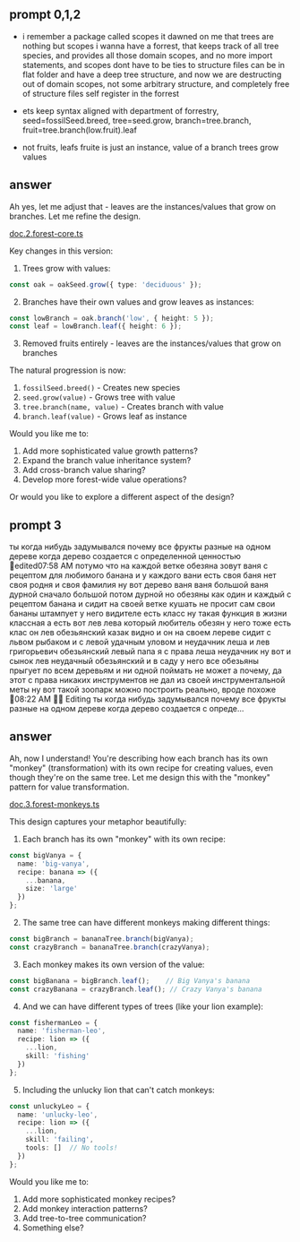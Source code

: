 ## prompt 0,1,2
- i remember a package called scopes
it dawned on me that trees are nothing but scopes
i wanna have a forrest, that keeps track of all tree species, and provides all those domain scopes, and no more import statements, and scopes dont have to be ties to structure
files can be in flat folder and have a deep tree structure, and now we are destructing out of domain scopes, not some arbitrary structure, and completely free of structure
files self register in the forrest

- ets keep syntax aligned with department of forrestry, seed=fossilSeed.breed, 
tree=seed.grow, branch=tree.branch, fruit=tree.branch(low.fruit).leaf

- not fruits, leafs fruite is just an instance, value of a branch
trees grow values
## answer
Ah yes, let me adjust that - leaves are the instances/values that grow on branches. Let me refine the design.

[doc.2.forest-core.ts](forest-core.ts)


Key changes in this version:

1. Trees grow with values:
```typescript
const oak = oakSeed.grow({ type: 'deciduous' });
```

2. Branches have their own values and grow leaves as instances:
```typescript
const lowBranch = oak.branch('low', { height: 5 });
const leaf = lowBranch.leaf({ height: 6 });
```

3. Removed fruits entirely - leaves are the instances/values that grow on branches

The natural progression is now:
1. `fossilSeed.breed()` - Creates new species
2. `seed.grow(value)` - Grows tree with value
3. `tree.branch(name, value)` - Creates branch with value
4. `branch.leaf(value)` - Grows leaf as instance

Would you like me to:
1. Add more sophisticated value growth patterns?
2. Expand the branch value inheritance system?
3. Add cross-branch value sharing?
4. Develop more forest-wide value operations?

Or would you like to explore a different aspect of the design?

## prompt 3
ты когда нибудь задумывался почему все фрукты разные на одном дереве когда дерево создается с определенной ценностью
edited07:58 AM
потумо что на каждой ветке обезяна зовут ваня с рецептом для любимого банана и у каждого вани есть своя баня нет своя родня и своя фамилия ну вот дерево ваня ваня большой ваня дурной сначало большой потом дурной но обезяны как один и каждый с рецептом банана и сидит на своей ветке кушать не просит сам свои бананы штампует у него видителе есть класс ну такая функция в жизни классная а есть вот лев лева который любитель обезян у него тоже есть клас он лев обезьянский казак видно и он на своем лереве сидит с львом рыбаком и с левой удачным уловом и неудачник леша и лев григорьевич обезьянский левый папа я с права леша неудачник ну вот и сынок лев неудачный обезьянский и в саду у него все обезьяны прыгует по всем деревьям и ни одной поймать не может а почему, да этот с права никаких инструментов не дал из своей инструментальной меты ну вот такой зоопарк можно построить реально, вроде похоже
08:22 AM

Editing
ты когда нибудь задумывался почему все фрукты разные на одном дереве когда дерево создается с опреде...

## answer
Ah, now I understand! You're describing how each branch has its own "monkey" (transformation) with its own recipe for creating values, even though they're on the same tree. Let me design this with the "monkey" pattern for value transformation.

[doc.3.forest-monkeys.ts](forest-monkeys.ts)

This design captures your metaphor beautifully:

1. Each branch has its own "monkey" with its own recipe:
```typescript
const bigVanya = {
  name: 'big-vanya',
  recipe: banana => ({
    ...banana,
    size: 'large'
  })
};
```

2. The same tree can have different monkeys making different things:
```typescript
const bigBranch = bananaTree.branch(bigVanya);
const crazyBranch = bananaTree.branch(crazyVanya);
```

3. Each monkey makes its own version of the value:
```typescript
const bigBanana = bigBranch.leaf();    // Big Vanya's banana
const crazyBanana = crazyBranch.leaf(); // Crazy Vanya's banana
```

4. And we can have different types of trees (like your lion example):
```typescript
const fishermanLeo = {
  name: 'fisherman-leo',
  recipe: lion => ({
    ...lion,
    skill: 'fishing'
  })
};
```

5. Including the unlucky lion that can't catch monkeys:
```typescript
const unluckyLeo = {
  name: 'unlucky-leo',
  recipe: lion => ({
    ...lion,
    skill: 'failing',
    tools: []  // No tools!
  })
};
```

Would you like me to:
1. Add more sophisticated monkey recipes?
2. Add monkey interaction patterns?
3. Add tree-to-tree communication?
4. Something else?